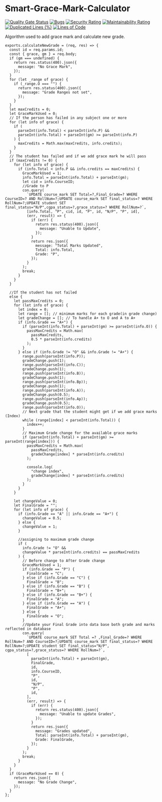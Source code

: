 # Smart-Grace-Mark-Calculator

[![Quality Gate Status](https://sonarcloud.io/api/project_badges/measure?project=AnandDevarajan_Smart-Grace-Mark-Calculator&metric=alert_status)](https://sonarcloud.io/dashboard?id=AnandDevarajan_Smart-Grace-Mark-Calculator) [![Bugs](https://sonarcloud.io/api/project_badges/measure?project=AnandDevarajan_Smart-Grace-Mark-Calculator&metric=bugs)](https://sonarcloud.io/dashboard?id=AnandDevarajan_Smart-Grace-Mark-Calculator) [![Security Rating](https://sonarcloud.io/api/project_badges/measure?project=AnandDevarajan_Smart-Grace-Mark-Calculator&metric=security_rating)](https://sonarcloud.io/dashboard?id=AnandDevarajan_Smart-Grace-Mark-Calculator) [![Maintainability Rating](https://sonarcloud.io/api/project_badges/measure?project=AnandDevarajan_Smart-Grace-Mark-Calculator&metric=sqale_rating)](https://sonarcloud.io/dashboard?id=AnandDevarajan_Smart-Grace-Mark-Calculator)[![Duplicated Lines (%)](https://sonarcloud.io/api/project_badges/measure?project=AnandDevarajan_Smart-Grace-Mark-Calculator&metric=duplicated_lines_density)](https://sonarcloud.io/dashboard?id=AnandDevarajan_Smart-Grace-Mark-Calculator) [![Lines of Code](https://sonarcloud.io/api/project_badges/measure?project=AnandDevarajan_Smart-Grace-Mark-Calculator&metric=ncloc)](https://sonarcloud.io/dashboard?id=AnandDevarajan_Smart-Grace-Mark-Calculator)


Algorithm used to add grace mark and calculate new grade.
```
exports.calculateNewGrade = (req, res) => {
  const id = req.params.id;
  const { grace, gm } = req.body;
  if (gm === undefined) {
    return res.status(400).json({
      message: "No Grace Mark",
    });
  }
  for (let _range of grace) {
    if (_range.O === "") {
      return res.status(400).json({
        message: "Grade Ranges not set",
      });
    }
  }
  let maxCredits = 0;
  let GraceMarkUsed = 0;
  // If the person has failed in any subject one or more
  for (let info of grace) {
    if (
      parseInt(info.Total) < parseInt(info.P) &&
      parseInt(info.Total) + parseInt(gm) >= parseInt(info.P)
    ) {
      maxCredits = Math.max(maxCredits, info.credits);
    }
  }
  // The student has failed and if we add grace mark he will pass
  if (maxCredits != 0) {
    for (let info of grace) {
      if (info.Total < info.P && info.credits == maxCredits) {
        GraceMarkUsed = 1;
        info.Total = parseInt(info.Total) + parseInt(gm);
        let cid = info.CourseID;
        //Grade to P
        con.query(
          `UPDATE course_mark SET Total=?,Final_Grade=? WHERE CourseID=? AND RollNum=?;UPDATE course_mark SET final_status=? WHERE RollNum=?;UPDATE student SET final_status="N/P",cgpa_status=?,grace_status=? WHERE RollNum=?`,
          [info.Total, "P", cid, id, "P", id, "N/P", "P", id],
          (err, result) => {
            if (err) {
              return res.status(400).json({
                message: "Unable to Update",
              });
            }
            return res.json({
              message: "Total Marks Updated",
              Total: info.Total,
              Grade: "P",
            });
          }
        );
        break;
      }
    }
  }

  //If the student has not failed
  else {
    let passMaxCredits = 0;
    for (let info of grace) {
      let index = 0;
      let range = []; // minimum marks for each grade(in grade change)
      let gradeChange = []; // To handle A+ to O and A to A+
      if (info.Grade == "A+") {
        if (parseInt(info.Total) + parseInt(gm) >= parseInt(info.O)) {
          passMaxCredits = Math.max(
            passMaxCredits,
            0.5 * parseInt(info.credits)
          );
        }
      } else if (info.Grade != "O" && info.Grade != "A+") {
        range.push(parseInt(info.P));
        gradeChange.push(1);
        range.push(parseInt(info.C));
        gradeChange.push(1);
        range.push(parseInt(info.B));
        gradeChange.push(1);
        range.push(parseInt(info.Bp));
        gradeChange.push(1);
        range.push(parseInt(info.A));
        gradeChange.push(0.5);
        range.push(parseInt(info.Ap));
        gradeChange.push(0.5);
        range.push(parseInt(info.O));
        // Next grade that the student might get if we add grace marks (Index)
        while (range[index] < parseInt(info.Total)) {
          index++;
        }
        // Maximum Grade change for the available grace marks
        if (parseInt(info.Total) + parseInt(gm) >= parseInt(range[index])) {
          passMaxCredits = Math.max(
            passMaxCredits,
            gradeChange[index] * parseInt(info.credits)
          );

          console.log(
            "change index",
            gradeChange[index] * parseInt(info.credits)
          );
        }
      }
    }

    let changeValue = 0;
    let FinalGrade = "";
    for (let info of grace) {
      if (info.Grade == "A" || info.Grade == "A+") {
        changeValue = 0.5;
      } else {
        changeValue = 1;
      }

      //assigning to maximum grade change
      if (
        info.Grade != "O" &&
        changeValue * parseInt(info.credits) == passMaxCredits
      ) {
        // Before change to After Grade change
        GraceMarkUsed = 1;
        if (info.Grade == "P") {
          FinalGrade = "C";
        } else if (info.Grade == "C") {
          FinalGrade = "B";
        } else if (info.Grade == "B") {
          FinalGrade = "B+";
        } else if (info.Grade == "B+") {
          FinalGrade = "A";
        } else if (info.Grade == "A") {
          FinalGrade = "A+";
        } else {
          FinalGrade = "O";
        }
        //Update your Final Grade into data base both grade and marks reflected in database
        con.query(
          `UPDATE course_mark SET Total =? ,Final_Grade=? WHERE RollNum=? AND CourseID=?;UPDATE course_mark SET final_status=? WHERE RollNum=?;UPDATE student SET final_status="N/P", cgpa_status=?,grace_status=? WHERE RollNum=?`,
          [
            parseInt(info.Total) + parseInt(gm),
            FinalGrade,
            id,
            info.CourseID,
            "P",
            id,
            "N/P",
            "P",
            id,
          ],
          (err, result) => {
            if (err) {
              return res.status(400).json({
                message: "Unable to update Grades",
              });
            }
            return res.json({
              message: "Grades updated",
              Total: parseInt(info.Total) + parseInt(gm),
              Grade: FinalGrade,
            });
          }
        );
        break;
      }
    }
  }
  if (GraceMarkUsed == 0) {
    return res.json({
      message: "No Grade Change",
    });
  }
};
```
